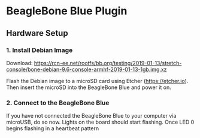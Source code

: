 # BeagleBone Blue Plugin

## Hardware Setup

### 1. Install Debian Image

Download: https://rcn-ee.net/rootfs/bb.org/testing/2019-01-13/stretch-console/bone-debian-9.6-console-armhf-2019-01-13-1gb.img.xz

Flash the Debian image to a microSD card using Etcher (https://etcher.io). Then insert the microSD into the BeagleBone Blue and power it on.

### 2. Connect to the BeagleBone Blue

If you have not connected the BeagleBone Blue to your computer via microUSB, do so now. Lights on the board should start flashing. Once LED 0 begins flashing in a heartbeat pattern